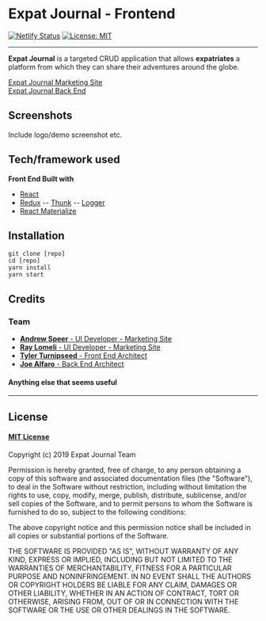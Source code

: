 # Expat Journal - Frontend

[![Netlify Status](https://api.netlify.com/api/v1/badges/e23b713a-e4f5-4db1-9c6c-eed71373a7e2/deploy-status)](https://app.netlify.com/sites/expat-journal-fe/deploys) [![License: MIT](https://img.shields.io/badge/License-MIT-yellow.svg)](https://choosealicense.com/licenses/mit/)

---

**Expat Journal** is a targeted CRUD application that allows **expatriates** a platform from which they can share their adventures around the globe.

[Expat Journal Marketing Site](https://github.com/expat-journal-lambda-school/expat-journal-marketing-site)
<br />
[Expat Journal Back End](https://github.com/expat-journal-lambda-school/expat-journal-backend)

## Screenshots

Include logo/demo screenshot etc.

## Tech/framework used

<b>Front End Built with</b>

- [React](https://reactjs.org/)
- [Redux](https://redux.js.org/)
  -- [Thunk](https://github.com/reduxjs/redux-thunk)
  -- [Logger](https://www.npmjs.com/package/redux-logger)
- [React Materialize](http://react-materialize.github.io/react-materialize/?path=/story/react-materialize--welcome)

## Installation

```
git clone [repo]
cd [repo]
yarn install
yarn start
```

## Credits

### Team

- [**Andrew Speer** - UI Developer - Marketing Site](https://github.com/nottolivc)
- [**Ray Lomeli** - UI Developer - Marketing Site](https://github.com/orgs/expat-journal-lambda-school/people/rlom96)
- [**Tyler Turnipseed** - Front End Architect](https://github.com/techturnip)
- [**Joe Alfaro** - Back End Architect](https://github.com/Joe-Alfaro)

#### Anything else that seems useful

---

## License

#### [MIT License](https://choosealicense.com/licenses/mit/)

Copyright (c) 2019 Expat Journal Team

Permission is hereby granted, free of charge, to any person obtaining a copy
of this software and associated documentation files (the "Software"), to deal
in the Software without restriction, including without limitation the rights
to use, copy, modify, merge, publish, distribute, sublicense, and/or sell
copies of the Software, and to permit persons to whom the Software is
furnished to do so, subject to the following conditions:

The above copyright notice and this permission notice shall be included in all
copies or substantial portions of the Software.

THE SOFTWARE IS PROVIDED "AS IS", WITHOUT WARRANTY OF ANY KIND, EXPRESS OR
IMPLIED, INCLUDING BUT NOT LIMITED TO THE WARRANTIES OF MERCHANTABILITY,
FITNESS FOR A PARTICULAR PURPOSE AND NONINFRINGEMENT. IN NO EVENT SHALL THE
AUTHORS OR COPYRIGHT HOLDERS BE LIABLE FOR ANY CLAIM, DAMAGES OR OTHER
LIABILITY, WHETHER IN AN ACTION OF CONTRACT, TORT OR OTHERWISE, ARISING FROM,
OUT OF OR IN CONNECTION WITH THE SOFTWARE OR THE USE OR OTHER DEALINGS IN THE
SOFTWARE.

